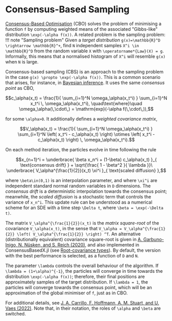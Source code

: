 # Consensus-Based Sampling

[Consensus-Based Optimisation](@ref) (CBO) solves the problem of minimising a function ``f`` by computing weighted means of the associated "Gibbs-like" distribution ``\exp(-\alpha f(x))``. A related problem is the sampling problem:
!!! note "Sampling problem"
    Given a *target distribution* ``g(x)=\mathbb{R}^D \rightarrow \mathbb{R}^+``, find ``N`` independent samples ``X^i \in \mathbb{R}^D`` from the random variable ``X`` with ``\operatorname*{Law}(X) = g``. Informally, this means that a normalised histogram of ``X^i`` will resemble ``g(x)`` when ``N`` is large.

Consensus-based sampling (CBS) is an approach to the sampling problem in the case ``g(x) \propto \exp(-\alpha f(x))``. This is a common scenario that arises, for instance, in [Bayesian inference](https://en.wikipedia.org/wiki/Bayesian_inference). It uses the same *consensus point* as CBO, 
```math
c_\alpha(x_t) =
\frac{1}{ \sum_{i=1}^N \omega_\alpha(x_t^i) }
\sum_{i=1}^N x_t^i \, \omega_\alpha(x_t^i),
\quad\text{where}\quad
\omega_\alpha(\,\cdot\,) = \mathrm{exp}(-\alpha f(\,\cdot\,)),
```
for some ``\alpha>0``. It additionally defines a *weighted covariance matrix*,
```math
V_\alpha(x_t) =
\frac{1}{ \sum_{i=1}^N \omega_\alpha(x_t^i) }
\sum_{i=1}^N
\left( x_t^i - c_\alpha(x_t) \right) \otimes \left( x_t^i - c_\alpha(x_t) \right)
\, \omega_\alpha(x_t^i).
```

On each method iteration, the particles evolve in time following the rule
```math
x_{n+1}^i =
\underbrace{
\beta x_n^i + (1-\beta) c_\alpha(x_t)
}_{
\text{consensus drift}
}
+ \sqrt{\frac{ 1 - \beta^2 }{ \lambda }}\ \underbrace{
V_\alpha^{\frac{1}{2}}(x_t) \xi^i
}_{
\text{scaled diffusion}
},
```
where ``\beta\in(0,1)`` is an interpolation parameter, and where ``\xi^i`` are independent standard normal random variables in ``D`` dimensions. The *consensus drift* is a deterministic interpolation towards the consensus point; meanwhile, the *scaled diffusion* is a stochastic term that controls the variance of ``x_n^i``. This update rule can be understood as a numerical scheme for an SDE with a time step ``\Delta t``, where ``\beta = \exp(-\Delta t)``.

The matrix ``V_\alpha^{\frac{1}{2}}(x_t)`` is the *matrix square-root* of the covariance ``V_\alpha(x_t)``, in the sense that ``V_\alpha = V_\alpha^{\frac{1}{2}} \left( V_\alpha^{\frac{1}{2}} \right) ^T``. An alternative (distributionally equivalent) covariance square-root is given in [A. Garbuno-Inigo, N. Nüsken, and S. Reich (2020)](https://epubs.siam.org/doi/10.1137/19M1304891), and also implemented in ConsensusBasedX.jl (see [Root-covariance types](@ref)). By default, the version with the best performance is selected, as a function of ``D`` and ``N``.

The parameter ``\lambda`` controls the overall behaviour of the algorithm. If ``\lambda = (1+\alpha)^{-1}``, the particles will converge in time towards the distribution ``\exp(-\alpha f(x))``; therefore, their final positions are approximately samples of the target distribution. If ``\lambda = 1``, the particles will converge towards the consensus point, which will be an approximation of the global minimiser of ``f``, just as in CBO.

For additional details, see [J. A. Carrillo, F. Hoffmann, A. M. Stuart, and U. Vaes (2022)](https://onlinelibrary.wiley.com/doi/10.1111/sapm.12470). Note that, in their notation, the roles of ``\alpha`` and ``\beta`` are switched.
